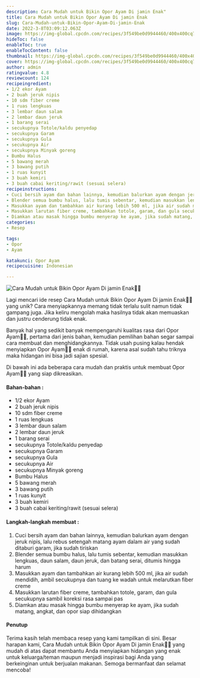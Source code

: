 ```yaml
---
description: Cara Mudah untuk Bikin Opor Ayam Di jamin Enak"
title: Cara Mudah untuk Bikin Opor Ayam Di jamin Enak
slug: Cara-Mudah-untuk-Bikin-Opor-Ayam-Di-jamin-Enak
date: 2022-3-8T03:09:12.063Z
image: https://img-global.cpcdn.com/recipes/3f549be0d9944460/400x400cq70/photo.jpg
hideToc: false
enableToc: true
enableTocContent: false
thumbnail: https://img-global.cpcdn.com/recipes/3f549be0d9944460/400x400cq70/photo.jpg
cover: https://img-global.cpcdn.com/recipes/3f549be0d9944460/400x400cq70/photo.jpg
author: admin
ratingvalue: 4.8
reviewcount: 124
recipeingredient:
- 1/2 ekor Ayam
- 2 buah jeruk nipis
- 10 sdm fiber creme
- 1 ruas lengkuas
- 3 lembar daun salam
- 2 lembar daun jeruk
- 1 barang serai
- secukupnya Totole/kaldu penyedap
- secukupnya Garam
- secukupnya Gula
- secukupnya Air
- secukupnya Minyak goreng
- Bumbu Halus
- 5 bawang merah
- 3 bawang putih
- 1 ruas kunyit
- 3 buah kemiri
- 3 buah cabai keriting/rawit (sesuai selera)
recipeinstructions:
- Cuci bersih ayam dan bahan lainnya, kemudian balurkan ayam dengan jeruk nipis, lalu rebus setengah matang ayam dalam air yang sudah ditaburi garam, jika sudah tiriskan
- Blender semua bumbu halus, lalu tumis sebentar, kemudian masukkan lengkuas, daun salam, daun jeruk, dan batang serai, ditumis hingga harum
- Masukkan ayam dan tambahkan air kurang lebih 500 ml, jika air sudah mendidih, ambil secukupnya dan tuang ke wadah untuk melarutkan fiber creme
- Masukkan larutan fiber creme, tambahkan totole, garam, dan gula secukupnya sambil koreksi rasa sampai pas
- Diamkan atau masak hingga bumbu menyerap ke ayam, jika sudah matang, angkat, dan opor siap dihidangkan
categories:
- Resep

tags:
- Opor
- Ayam

katakunci: Opor Ayam
recipecuisine: Indonesian

---
```


![Cara Mudah untuk Bikin Opor Ayam Di jamin Enak👩‍🍳](https://img-global.cpcdn.com/recipes/3f549be0d9944460/400x400cq70/photo.jpg)

Lagi mencari ide resep Cara Mudah untuk Bikin Opor Ayam Di jamin Enak👩‍🍳 yang unik? Cara menyiapkannya memang tidak terlalu sulit namun tidak gampang juga. Jika keliru mengolah maka hasilnya tidak akan memuaskan dan justru cenderung tidak enak.

Banyak hal yang sedikit banyak mempengaruhi kualitas rasa dari Opor Ayam👩‍🍳, pertama dari jenis bahan, kemudian pemilihan bahan segar sampai cara membuat dan menghidangkannya. Tidak usah pusing kalau hendak menyiapkan Opor Ayam👩‍🍳 enak di rumah, karena asal sudah tahu triknya maka hidangan ini bisa jadi sajian spesial.

Di bawah ini ada beberapa cara mudah dan praktis untuk membuat Opor Ayam👩‍🍳 yang siap dikreasikan.

<!--inarticleads1-->

#### Bahan-bahan :

- 1/2 ekor Ayam
- 2 buah jeruk nipis
- 10 sdm fiber creme
- 1 ruas lengkuas
- 3 lembar daun salam
- 2 lembar daun jeruk
- 1 barang serai
- secukupnya Totole/kaldu penyedap
- secukupnya Garam
- secukupnya Gula
- secukupnya Air
- secukupnya Minyak goreng
- Bumbu Halus
- 5 bawang merah
- 3 bawang putih
- 1 ruas kunyit
- 3 buah kemiri
- 3 buah cabai keriting/rawit (sesuai selera)

<!--inarticleads2-->

#### Langkah-langkah membuat :

1. Cuci bersih ayam dan bahan lainnya, kemudian balurkan ayam dengan jeruk nipis, lalu rebus setengah matang ayam dalam air yang sudah ditaburi garam, jika sudah tiriskan
1. Blender semua bumbu halus, lalu tumis sebentar, kemudian masukkan lengkuas, daun salam, daun jeruk, dan batang serai, ditumis hingga harum
1. Masukkan ayam dan tambahkan air kurang lebih 500 ml, jika air sudah mendidih, ambil secukupnya dan tuang ke wadah untuk melarutkan fiber creme
1. Masukkan larutan fiber creme, tambahkan totole, garam, dan gula secukupnya sambil koreksi rasa sampai pas
1. Diamkan atau masak hingga bumbu menyerap ke ayam, jika sudah matang, angkat, dan opor siap dihidangkan

#### Penutup

Terima kasih telah membaca resep yang kami tampilkan di sini. Besar harapan kami, Cara Mudah untuk Bikin Opor Ayam Di jamin Enak👩‍🍳 yang mudah di atas dapat membantu Anda menyiapkan hidangan yang enak untuk keluarga/teman maupun menjadi inspirasi bagi Anda yang berkeinginan untuk berjualan makanan. Semoga bermanfaat dan selamat mencoba!